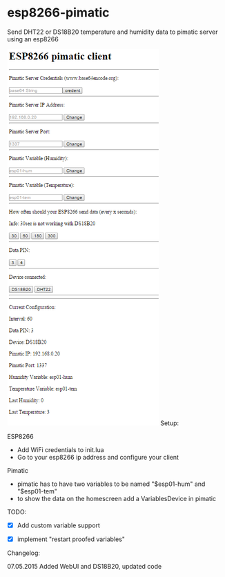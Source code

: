 # esp8266-pimatic
Send DHT22 or DS18B20 temperature and humidity data to pimatic server using an esp8266

![WebUI](https://raw.githubusercontent.com/georg90/esp8266-pimatic-1/9495706ba802bfd2b19eb042fd6e1e813dc2884c/screenshots/esp8266pimatic.png "WebUI")
Setup:

ESP8266
- Add WiFi credentials to init.lua
- Go to your esp8266 ip address and configure your client

Pimatic
- pimatic has to have two variables to be named "$esp01-hum" and "$esp01-tem"
- to show the data on the homescreen add a VariablesDevice in pimatic 

TODO:
- [x] Add custom variable support
- [x] implement "restart proofed variables"


Changelog:

07.05.2015 Added WebUI and DS18B20, updated code 
